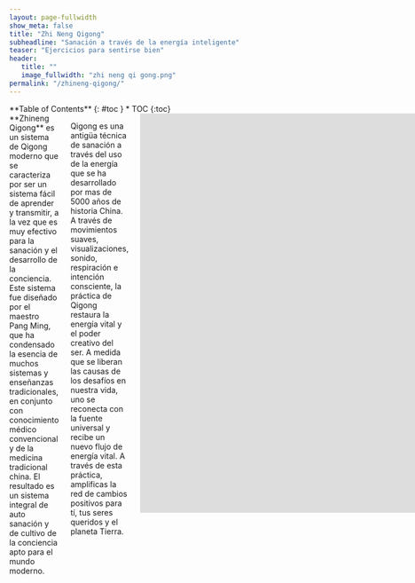 ```yaml
---
layout: page-fullwidth
show_meta: false
title: "Zhi Neng Qigong"
subheadline: "Sanación a través de la energía inteligente"
teaser: "Ejercicios para sentirse bien"
header:
   title: ""
   image_fullwidth: "zhi neng qi gong.png"
permalink: "/zhineng-qigong/"
---
```

<div class="row">
<div class="medium-4 medium-push-8 columns" markdown="1">
<div class="panel radius" markdown="1">
**Table of Contents**
{: #toc }
*  TOC
{:toc}
</div>
</div><!-- /.medium-4.columns -->

<div class="medium-8 medium-pull-4 columns" markdown="1">
**Zhineng Qigong** es un sistema de Qigong moderno que se caracteriza por ser un sistema fácil de aprender y transmitir, a la vez que es muy efectivo para la sanación y el desarrollo de la conciencia. Este sistema fue diseñado por el maestro Pang Ming, que ha condensado la esencia de muchos sistemas y enseñanzas tradicionales, en conjunto con conocimiento médico convencional y de la medicina tradicional china. El resultado es un sistema integral de auto sanación y de cultivo de la conciencia apto para el mundo moderno.

Qigong es una antigüa técnica de sanación a través del uso de la energía que se ha desarrollado por mas de 5000 años de historia China. A través de movimientos suaves, visualizaciones, sonido, respiración e intención consciente, la práctica de Qigong restaura la energía vital y el poder creativo del ser. A medida que se liberan las causas de los desafíos en nuestra vida, uno se reconecta con la fuente universal y recibe un nuevo flujo de energía vital. A través de esta práctica, amplificas la red de cambios positivos para tí, tus seres queridos y el planeta Tierra.

<div class="flex-video">
   <iframe width="1280" height="720" src="https://www.youtube.com/embed/CtXILEDEehE" frameborder="0" allowfullscreen></iframe>
</div>

## Beneficios
* Fortalece el sistema inmune y endócrino
* Reduce el estrés, ansiedad y depresión
* Provee un sentimiento profundo de bienestar, estabilidad emocional y equilibrio
* Desarrolla tu potencial para generar y atraer cambios positivos en tu vida
* Mejora otras prácticas
* Profundiza tu conexión con la energía vital universal

## Según la ciencia
El estudio de los efectos del Qigong ha demostrado que:

* Inicia la respuesta de relajación, disminuye el ritmo cardíaco y la presión arterial
* Altera la química cerebral regulando el dolor, la depresión y las adicciones, al tiempo que mejora la respuesta inmune
* Mejora la eficiencia del sistema inmune incrementando el flujo de fluido linfático
* Mejora la resistencia a las enfermedades e infecciones, e incrementa el metabolismo celular y la regeneración de tejidos
* Coordina los hemisferios cerebrales promoviendo el sueño profundo, reduciendo ansiedad y dando claridad mental
* Induce ondas cerebrales alpha y theta, que reducen el ritmo cardíaco y la presión sanguínea, facilitando la relajación y el foco mental
* Modera las funciones de las glándulas, así como el fluido del cerebro y la médula espinal, los cuales estan involucrados en la regulación del dolor, las emociones y potenciando la función inmune

## Breve reseña
Dentro de los muchos estilos de Qigong, Zhineng es uno de los mas efectivos. Su traducción literal es "La habilidad de cultivar la energía de la sabiduría".

En 1980 el maestro Dr. Pang Ming funda el hospital sin medicinas mas grande del mundo llamado "Centro de Zhineng Qigong Huxia de Entrenamiento y Recuperación." Mediante una gran cantidad de investigación científica (se publicaron mas de 3000 papers durante los 90), y mas de 20 años de experimentar con la sanación mediante el Qigong, Zhineng se ha convertido en un sistema científico de trabajar con la energía para mejorar la vida. El Dr. Pang ha publicado mas de 10 libros sobre este tesoro cultural de la humanidad.

Durante la existencia del hospital, los pacientes que se admitían en el Centro eran diagnosticados por profesionales médicos, y luego asignados a un instructor de Qigong. Luego de 24 días de estadía y práctica, se les hacía un grupo de exámenes médicos. Los pacientes eran considerados alumnos, que aprendían la forma de sanarse a sí mismos, y se graduaban físicamentes sanos o en recuperación, y como seres mas felices e íntegros.

El centro ha entrenado a miles de instructores de Qigong y muchos Maestros. Muchos de ellos han elegido dedicar su vida a la sanación mediante el Qigong, para compartir y enseñar.
</div>
</div>
